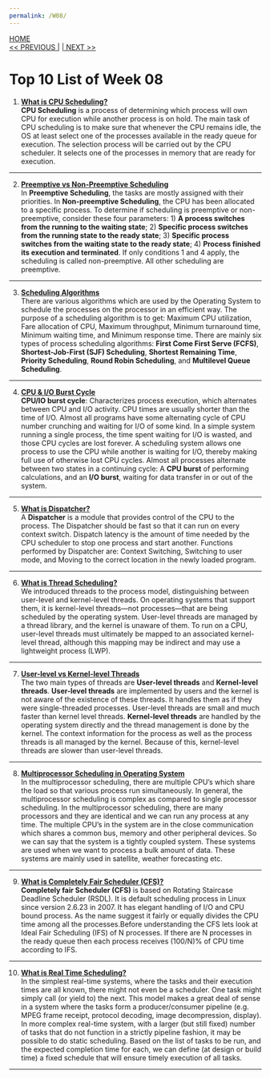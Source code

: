 ```yaml
---
permalink: /W08/
---
```

[HOME](../)<br>
[<< PREVIOUS |](../W07/)
[| NEXT >>](../W09/)<br>

# Top 10 List of Week 08

1. **[What is CPU Scheduling?](https://www.guru99.com/cpu-scheduling-algorithms.html)** <br>
**CPU Scheduling** is a process of determining which process will own CPU for execution while another process is on hold. The main task of CPU scheduling is to make sure that whenever the CPU remains idle, the OS at least select one of the processes available in the ready queue for execution. The selection process will be carried out by the CPU scheduler. It selects one of the processes in memory that are ready for execution. <br>
* * *

2. **[Preemptive vs Non-Preemptive Scheduling](https://www.geeksforgeeks.org/preemptive-and-non-preemptive-scheduling/)** <br>
In **Preemptive Scheduling**, the tasks are mostly assigned with their priorities. In **Non-preemptive Scheduling**, the CPU has been allocated to a specific process. To determine if scheduling is preemptive or non-preemptive, consider these four parameters: 1) **A process switches from the running to the waiting state**; 2) **Specific process switches from the running state to the ready state**; 3) **Specific process switches from the waiting state to the ready state**; 4) **Process finished its execution and terminated**. If only conditions 1 and 4 apply, the scheduling is called non-preemptive. All other scheduling are preemptive.<br>
* * *

3. **[Scheduling Algorithms](https://www.javatpoint.com/os-scheduling-algorithms)** <br>
There are various algorithms which are used by the Operating System to schedule the processes on the processor in an efficient way. The purpose of a scheduling algorithm is to get: Maximum CPU utilization, Fare allocation of CPU, Maximum throughput, Minimum turnaround time, Minimum waiting time, and Minimum response time. There are mainly six types of process scheduling algorithms: **First Come First Serve (FCFS)**, **Shortest-Job-First (SJF) Scheduling**, **Shortest Remaining Time**, **Priority Scheduling**, **Round Robin Scheduling**, and **Multilevel Queue Scheduling**. <br>
* * *

4. **[CPU & I/O Burst Cycle](https://www.cs.uic.edu/~jbell/CourseNotes/OperatingSystems/6_CPU_Scheduling.html)** <br>
**CPU/IO burst cycle**: Characterizes process execution, which alternates between CPU and I/O activity. CPU times are usually shorter than the time of I/O. Almost all programs have some alternating cycle of CPU number crunching and waiting for I/O of some kind. In a simple system running a single process, the time spent waiting for I/O is wasted, and those CPU cycles are lost forever. A scheduling system allows one process to use the CPU while another is waiting for I/O, thereby making full use of otherwise lost CPU cycles. Almost all processes alternate between two states in a continuing cycle: A **CPU burst** of performing calculations, and an **I/O burst**, waiting for data transfer in or out of the system. <br>
* * *

5. **[What is Dispatcher?]()** <br>
A **Dispatcher** is a module that provides control of the CPU to the process. The Dispatcher should be fast so that it can run on every context switch. Dispatch latency is the amount of time needed by the CPU scheduler to stop one process and start another. Functions performed by Dispatcher are: Context Switching, Switching to user mode, and Moving to the correct location in the newly loaded program. <br>
* * *

6. **[What is Thread Scheduling?](https://www.geeksforgeeks.org/thread-scheduling/)** <br>
We introduced threads to the process model, distinguishing between user-level and kernel-level threads. On operating systems that support them, it is kernel-level threads—not processes—that are being scheduled by the operating system. User-level threads are managed by a thread library, and the kernel is unaware of them. To run on a CPU, user-level threads must ultimately be mapped to an associated kernel-level thread, although this mapping may be indirect and may use a lightweight process (LWP). <br>
* * *

7. **[User-level vs Kernel-level Threads](https://www.tutorialspoint.com/user-level-threads-and-kernel-level-threads#:~:text=Kernel%2Dlevel%20threads%20are%20handled,slower%20than%20user%2Dlevel%20threads.)** <br>
The two main types of threads are **User-level threads** and **Kernel-level threads**. **User-level threads** are implemented by users and the kernel is not aware of the existence of these threads. It handles them as if they were single-threaded processes. User-level threads are small and much faster than kernel level threads. **Kernel-level threads** are handled by the operating system directly and the thread management is done by the kernel. The context information for the process as well as the process threads is all managed by the kernel. Because of this, kernel-level threads are slower than user-level threads. <br>
* * *

8. **[Multiprocessor Scheduling in Operating System](https://www.includehelp.com/operating-systems/multiprocessor-scheduling-in-operating-system.aspx#:~:text=In%20the%20multiprocessor%20scheduling%2C%20there%20are%20many%20processors%20and%20they,is%20a%20tightly%20coupled%20system.)** <br>
In the multiprocessor scheduling, there are multiple CPU’s which share the load so that various process run simultaneously. In general, the multiprocessor scheduling is complex as compared to single processor scheduling. In the multiprocessor scheduling, there are many processors and they are identical and we can run any process at any time. The multiple CPU’s in the system are in the close communication which shares a common bus, memory and other peripheral devices. So we can say that the system is a tightly coupled system. These systems are used when we want to process a bulk amount of data. These systems are mainly used in satellite, weather forecasting etc. <br>
* * *

9. **[What is Completely Fair Scheduler (CFS)?](https://www.geeksforgeeks.org/completely-fair-scheduler-cfs-and-brain-fuck-scheduler-bfs/)** <br>
**Completely fair Scheduler (CFS)** is based on Rotating Staircase Deadline Scheduler (RSDL). It is default scheduling process in Linux since version 2.6.23 in 2007. It has elegant handling of I/O and CPU bound process. As the name suggest it fairly or equally divides the CPU time among all the processes.Before understanding the CFS lets look at Ideal Fair Scheduling (IFS) of N processes. If there are N processes in the ready queue then each process receives (100/N)% of CPU time according to IFS. <br>
* * *

10. **[What is Real Time Scheduling?](http://web.cs.ucla.edu/classes/spring16/cs111/supp/realtime.html)** <br>
In the simplest real-time systems, where the tasks and their execution times are all known, there might not even be a scheduler. One task might simply call (or yield to) the next. This model makes a great deal of sense in a system where the tasks form a producer/consumer pipeline (e.g. MPEG frame receipt, protocol decoding, image decompression, display). In more complex real-time system, with a larger (but still fixed) number of tasks that do not function in a strictly pipeline fashion, it may be possible to do static scheduling. Based on the list of tasks to be run, and the expected completion time for each, we can define (at design or build time) a fixed schedule that will ensure timely execution of all tasks. <br>
* * *
